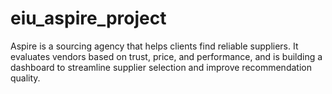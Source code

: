 # eiu_aspire_project
Aspire is a sourcing agency that helps clients find reliable suppliers. It evaluates vendors based on trust, price, and performance, and is building a dashboard to streamline supplier selection and improve recommendation quality.
